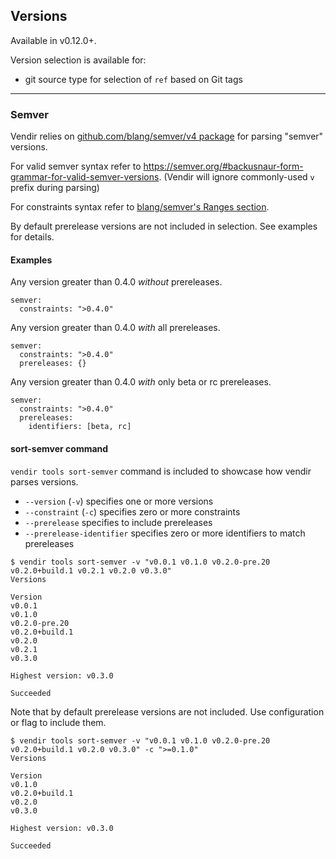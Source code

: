 ## Versions

Available in v0.12.0+.

Version selection is available for:

- git source type for selection of `ref` based on Git tags

---
### Semver

Vendir relies on [github.com/blang/semver/v4 package](https://github.com/blang/semver) for parsing "semver" versions.

For valid semver syntax refer to <https://semver.org/#backusnaur-form-grammar-for-valid-semver-versions>. (Vendir will ignore commonly-used `v` prefix during parsing)

For constraints syntax refer to [blang/semver's Ranges section](https://github.com/blang/semver#ranges).

By default prerelease versions are not included in selection. See examples for details.

#### Examples

Any version greater than 0.4.0 _without_ prereleases.

```
semver:
  constraints: ">0.4.0"
```

Any version greater than 0.4.0 _with_ all prereleases.

```
semver:
  constraints: ">0.4.0"
  prereleases: {}
```

Any version greater than 0.4.0 _with_ only beta or rc prereleases.

```
semver:
  constraints: ">0.4.0"
  prereleases:
    identifiers: [beta, rc]
```

#### sort-semver command

`vendir tools sort-semver` command is included to showcase how vendir parses versions.

- `--version` (`-v`) specifies one or more versions
- `--constraint` (`-c`) specifies zero or more constraints
- `--prerelease` specifies to include prereleases
- `--prerelease-identifier` specifies zero or more identifiers to match prereleases

```
$ vendir tools sort-semver -v "v0.0.1 v0.1.0 v0.2.0-pre.20 v0.2.0+build.1 v0.2.1 v0.2.0 v0.3.0"
Versions

Version
v0.0.1
v0.1.0
v0.2.0-pre.20
v0.2.0+build.1
v0.2.0
v0.2.1
v0.3.0

Highest version: v0.3.0

Succeeded
```

Note that by default prerelease versions are not included. Use configuration or flag to include them.

```
$ vendir tools sort-semver -v "v0.0.1 v0.1.0 v0.2.0-pre.20 v0.2.0+build.1 v0.2.0 v0.3.0" -c ">=0.1.0"
Versions

Version
v0.1.0
v0.2.0+build.1
v0.2.0
v0.3.0

Highest version: v0.3.0

Succeeded
```
